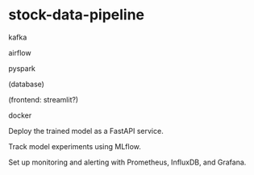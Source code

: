# stock-data-pipeline

kafka

airflow

pyspark

(database)

(frontend: streamlit?)

docker

Deploy the trained model as a FastAPI service.

Track model experiments using MLflow.

Set up monitoring and alerting with Prometheus, InfluxDB, and Grafana.
